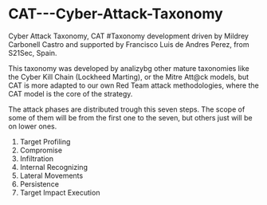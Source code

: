 # CAT---Cyber-Attack-Taxonomy
Cyber Attack Taxonomy, CAT
#Taxonomy development driven by Mildrey Carbonell Castro and supported by Francisco Luis de Andres Perez, from S21Sec, Spain.

This taxonomy was developed by analizybg other mature taxonomies like the Cyber Kill Chain (Lockheed Marting), or the Mitre Att@ck models, but CAT is more adapted to our own Red Team attack methodologies, where the CAT model is the core of the strategy.

The attack phases are distributed trough this seven steps. The scope of some of them will be from the first one to the seven, but others just will be on lower ones.

  1. Target Profiling
  2. Compromise
  3. Infiltration
  4. Internal Recognizing
  5. Lateral Movements
  6. Persistence
  7. Target Impact Execution


